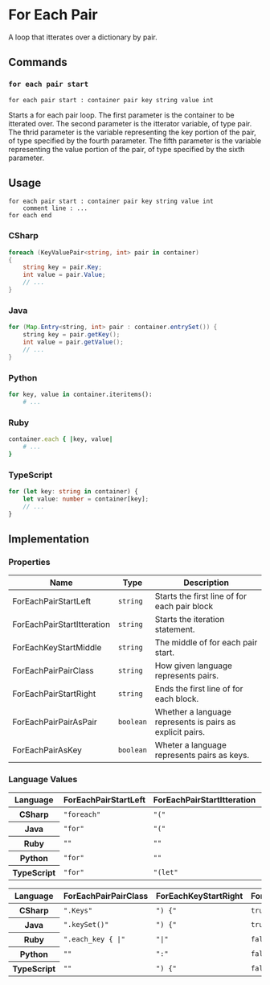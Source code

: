 # For Each Pair

A loop that itterates over a dictionary by pair.

## Commands

### `for each pair start`

`for each pair start : container pair key string value int`

Starts a for each pair loop.
The first parameter is the container to be itterated over.
The second parameter is the itterator variable, of type pair.
The thrid parameter is the variable representing the key portion of the pair, of type specified by the fourth parameter.
The fifth parameter is the variable representing the value portion of the pair, of type specified by the sixth parameter.

## Usage
```
for each pair start : container pair key string value int
    comment line : ...
for each end
```

### CSharp
```csharp
foreach (KeyValuePair<string, int> pair in container)
{
    string key = pair.Key;
    int value = pair.Value;
    // ...
}
```

### Java
```java
for (Map.Entry<string, int> pair : container.entrySet()) {
    string key = pair.getKey();
    int value = pair.getValue();
    // ...
}
```

### Python
```python
for key, value in container.iteritems():
    # ...
```

### Ruby
```ruby
container.each { |key, value|
    # ...
}
```

### TypeScript
```typescript
for (let key: string in container) {
    let value: number = container[key];
    // ...
}
```

## Implementation

### Properties
<table>
    <thead>
        <th>Name</th>
        <th>Type</th>
        <th>Description</th>
    </thead>
    <tbody>
        <tr>
            <td>ForEachPairStartLeft</td>
            <td><code>string</code></td>
            <td>Starts the first line of for each pair block</td>
        </tr>
        <tr>
            <td>ForEachPairStartItteration</td>
            <td><code>string</code></td>
            <td>Starts the iteration statement.</td>
        </tr>
        <tr>
            <td>ForEachKeyStartMiddle</td>
            <td><code>string</code></td>
            <td>The middle of for each pair start.</td>
        </tr>     
        <tr>
            <td>ForEachPairPairClass</td>
            <td><code>string</code></td>
            <td>How given language represents pairs.</td>
        </tr>
        <tr>
            <td>ForEachPairStartRight</td>
            <td><code>string</code></td>
            <td>Ends the first line of for each block.</td>
        </tr> 
        <tr>
            <td>ForEachPairPairAsPair</td>
            <td><code>boolean</code></td>
            <td>Whether a language represents is pairs as explicit pairs.</td>
        </tr>
        <tr>
            <td>ForEachPairAsKey</td>
            <td><code>boolean</code></td>
            <td>Wheter a language represents pairs as keys.</td>
        </tr>
    </tbody>
</table>

### Language Values

<table>
    <thead>
        <th>Language</th>
        <th>ForEachPairStartLeft</th>
        <th>ForEachPairStartItteration</th>
        <th>ForEachPairStartMiddle</th>
    </thead>
    <tbody>
        <tr>
            <th>CSharp</th>
            <td><code>"foreach"</code></td>
            <td><code>"("</code></td>
            <td><code>"in"</code></td>
        </tr>
        <tr>
            <th>Java</th>
            <td><code>"for"</code></td>
            <td><code>"("</code></td>
            <td><code>":"</code></td>
        </tr>
        <tr>
            <th>Ruby</th>
            <td><code>""</code></td>
            <td><code>""</code></td>
            <td><code>""</code></td>
        </tr>
        <tr>
            <th>Python</th>
            <td><code>"for"</code></td>
            <td><code>""</code></td>
            <td><code>"in"</code></td>
        </tr>
        <tr>
            <th>TypeScript</th>
            <td><code>"for"</code></td>
            <td><code>"(let"</code></td>
            <td><code>"of"</code></td>
        </tr>
    </tbody>
</table>
<table>
    <thead>
        <th>Language</th>
        <th>ForEachPairPairClass</th>
        <th>ForEachKeyStartRight</th>
        <th>ForEachPairAsPair</th>
        <th>ForEachPairAsKey</th>
    </thead>
    <tbody>
        <tr>
            <th>CSharp</th>
            <td><code>".Keys"</code></td>
            <td><code>") {"</code></td>
            <td><code>true</code></td>
            <td><code>false</code></td>
        </tr>
        <tr>
            <th>Java</th>
            <td><code>".keySet()"</code></td>
            <td><code>") {"</code></td>
            <td><code>true</code></td>
            <td><code>false</code></td>
        </tr>
        <tr>
            <th>Ruby</th>
            <td><code>".each_key { |"</code></td>
            <td><code>"|"</code></td>
            <td><code>false</code></td>
            <td><code>false</code></td>
        </tr>
        <tr>
            <th>Python</th>
            <td><code>""</code></td>
            <td><code>":"</code></td>
            <td><code>false</code></td>
            <td><code>false</code></td>
        </tr>
        <tr>
            <th>TypeScript</th>
            <td><code>""</code></td>
            <td><code>") {"</code></td>
            <td><code>false</code></td>
            <td><code>true</code></td>
        </tr>
    </tbody>
</table>

